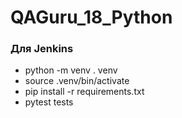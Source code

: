 # QAGuru_18_Python


### Для Jenkins
- python -m venv . venv
- source .venv/bin/activate
- pip install -r requirements.txt
- pytest tests
